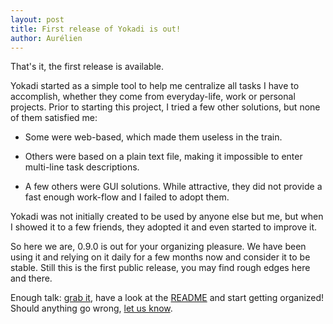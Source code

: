 ```yaml
---
layout: post
title: First release of Yokadi is out!
author: Aurélien
---
```

That's it, the first release is available.

Yokadi started as a simple tool to help me centralize all tasks I have to
accomplish, whether they come from everyday-life, work or personal projects.
Prior to starting this project, I tried a few other solutions, but none of them
satisfied me:

- Some were web-based, which made them useless in the train.

- Others were based on a plain text file, making it impossible to enter
  multi-line task descriptions.

- A few others were GUI solutions. While attractive, they did not provide a
  fast enough work-flow and I failed to adopt them.

Yokadi was not initially created to be used by anyone else but me, but when I
showed it to a few friends, they adopted it and even started to improve it.

So here we are, 0.9.0 is out for your organizing pleasure. We have been using
it and relying on it daily for a few months now and consider it to be stable.
Still this is the first public release, you may find rough edges here and
there.

Enough talk: [grab it](/download.html), have a look at the [README](/README.html)
and start getting organized! Should anything go wrong, [let us know](/contact.html).
